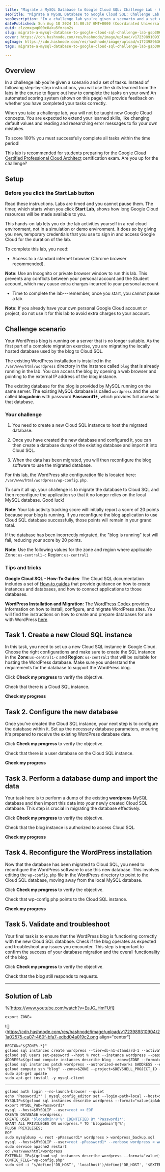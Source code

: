 ```yaml
---
title: "Migrate a MySQL Database to Google Cloud SQL: Challenge Lab - GSP306"
seoTitle: "Migrate a MySQL Database to Google Cloud SQL: Challenge Lab - GSP306"
seoDescription: "In a challenge lab you’re given a scenario and a set of tasks. Instead of following step-by-step instructions, you will use the skills learned from the labs"
datePublished: Sun Aug 18 2024 14:00:57 GMT+0000 (Coordinated Universal Time)
cuid: clzzmxgwq000c0aku5fmran2s
slug: migrate-a-mysql-database-to-google-cloud-sql-challenge-lab-gsp306
cover: https://cdn.hashnode.com/res/hashnode/image/upload/v1723989109379/ba45a49c-a2da-4e5b-8357-ab57b6bb5c15.png
ogImage: https://cdn.hashnode.com/res/hashnode/image/upload/v1723989636504/c2aa24d6-2b54-4c7c-a7a7-614e5ba6f107.png
tags: migrate-a-mysql-database-to-google-cloud-sql-challenge-lab-gsp306

---
```


## **Overview**

In a challenge lab you’re given a scenario and a set of tasks. Instead of following step-by-step instructions, you will use the skills learned from the labs in the course to figure out how to complete the tasks on your own! An automated scoring system (shown on this page) will provide feedback on whether you have completed your tasks correctly.

When you take a challenge lab, you will not be taught new Google Cloud concepts. You are expected to extend your learned skills, like changing default values and reading and researching error messages to fix your own mistakes.

To score 100% you must successfully complete all tasks within the time period!

This lab is recommended for students preparing for the [Google Cloud Certified Professional Cloud Architect](https://cloud.google.com/certification/cloud-architect) certification exam. Are you up for the challenge?

## **Setup**

### Before you click the Start Lab button

Read these instructions. Labs are timed and you cannot pause them. The timer, which starts when you click **Start Lab**, shows how long Google Cloud resources will be made available to you.

This hands-on lab lets you do the lab activities yourself in a real cloud environment, not in a simulation or demo environment. It does so by giving you new, temporary credentials that you use to sign in and access Google Cloud for the duration of the lab.

To complete this lab, you need:

* Access to a standard internet browser (Chrome browser recommended).
    

**Note:** Use an Incognito or private browser window to run this lab. This prevents any conflicts between your personal account and the Student account, which may cause extra charges incurred to your personal account.

* Time to complete the lab---remember, once you start, you cannot pause a lab.
    

**Note:** If you already have your own personal Google Cloud account or project, do not use it for this lab to avoid extra charges to your account.

## **Challenge scenario**

Your WordPress blog is running on a server that is no longer suitable. As the first part of a complete migration exercise, you are migrating the locally hosted database used by the blog to Cloud SQL.

The existing WordPress installation is installed in the `/var/www/html/wordpress` directory in the instance called `blog` that is already running in the lab. You can access the blog by opening a web browser and pointing to the external IP address of the blog instance.

The existing database for the blog is provided by MySQL running on the same server. The existing MySQL database is called `wordpress` and the user called **blogadmin** with password **Password1\***, which provides full access to that database.

### Your challenge

1. You need to create a new Cloud SQL instance to host the migrated database.
    
2. Once you have created the new database and configured it, you can then create a database dump of the existing database and import it into Cloud SQL.
    
3. When the data has been migrated, you will then reconfigure the blog software to use the migrated database.
    

For this lab, the WordPress site configuration file is located here: `/var/www/html/wordpress/wp-config.php`.

To sum it all up, your challenge is to migrate the database to Cloud SQL and then reconfigure the application so that it no longer relies on the local MySQL database. Good luck!

**Note:** Your lab activity tracking score will initially report a score of 20 points because your blog is running. If you reconfigure the blog application to use Cloud SQL database successfully, those points will remain in your grand total.

If the database has been incorrectly migrated, the "blog is running" test will fail, reducing your score by 20 points.

**Note:** Use the following values for the zone and region where applicable Zone: `us-central1-c` Region: `us-central1`

### Tips and tricks

**Google Cloud SQL - How-To Guides**: The Cloud SQL documentation includes a set of [How-to guides](https://cloud.google.com/sql/docs/mysql/how-to) that provide guidance on how to create instances and databases, and how to connect applications to those databases.

**WordPress Installation and Migration:** The [WordPress Codex](https://codex.wordpress.org/Installing_WordPress) provides information on how to install, configure, and migrate WordPress sites. You will find the instructions on how to create and prepare databases for use with WordPress [here](https://codex.wordpress.org/Installing_WordPress#Detailed_Instructions).

## **Task 1. Create a new Cloud SQL instance**

In this task, you need to set up a new Cloud SQL instance in Google Cloud. Choose the right configurations and make sure to create the SQL instance in the **Zone**:`us-central1-c` and **Region**: `us-central1` that will be suitable for hosting the WordPress database. Make sure you understand the requirements for the database to support the WordPress blog.

Click **Check my progress** to verify the objective.

Check that there is a Cloud SQL instance.

**Check my progress**

## **Task 2. Configure the new database**

Once you've created the Cloud SQL instance, your next step is to configure the database within it. Set up the necessary database parameters, ensuring it's prepared to receive the existing WordPress database data.

Click **Check my progress** to verify the objective.

Check that there is a user database on the Cloud SQL instance.

**Check my progress**

## **Task 3. Perform a database dump and import the data**

Your task here is to perform a dump of the existing **wordpress** MySQL database and then import this data into your newly created Cloud SQL database. This step is crucial in migrating the database effectively.

Click **Check my progress** to verify the objective.

Check that the blog instance is authorized to access Cloud SQL.

**Check my progress**

## **Task 4. Reconfigure the WordPress installation**

Now that the database has been migrated to Cloud SQL, you need to reconfigure the WordPress software to use this new database. This involves editing the `wp-config.php` file in the WordPress directory to point to the Cloud SQL database, moving away from the local MySQL database.

Click **Check my progress** to verify the objective.

Check that wp-config.php points to the Cloud SQL instance.

**Check my progress**

## **Task 5. Validate and troubleshoot**

Your final task is to ensure that the WordPress blog is functioning correctly with the new Cloud SQL database. Check if the blog operates as expected and troubleshoot any issues you encounter. This step is important to confirm the success of your database migration and the overall functionality of the blog.

Click **Check my progress** to verify the objective.

Check that the blog still responds to requests.

---

## Solution of Lab

%[https://www.youtube.com/watch?v=EaJG_HmFUfI] 

```apache
export ZONE=
```

![](https://cdn.hashnode.com/res/hashnode/image/upload/v1723989310904/21a02575-ca07-460f-bfa7-edbd04a019c2.png align="center")

```apache
REGION="${ZONE%-*}"
gcloud sql instances create wordpress --tier=db-n1-standard-1 --activation-policy=ALWAYS --zone $ZONE
gcloud sql users set-password --host % root --instance wordpress --password Password1*
ADDRESS=$(gcloud compute instances describe blog --zone=$ZONE --format="get(networkInterfaces[0].accessConfigs[0].natIP)")/32
gcloud sql instances patch wordpress --authorized-networks $ADDRESS --quiet
gcloud compute ssh "blog" --zone=$ZONE --project=$DEVSHELL_PROJECT_ID --quiet
sudo apt-get update
sudo apt-get install -y mysql-client
```

---

```apache
gcloud auth login --no-launch-browser --quiet
echo 'Password1*' | mysql_config_editor set --login-path=local --host=$MYSQLIP --user=root --password
MYSQLIP=$(gcloud sql instances describe wordpress --format="value(ipAddresses.ipAddress)")
export MYSQL_PWD=Password1*
mysql --host=$MYSQLIP --user=root << EOF
CREATE DATABASE wordpress;
CREATE USER 'blogadmin'@'%' IDENTIFIED BY 'Password1*';
GRANT ALL PRIVILEGES ON wordpress.* TO 'blogadmin'@'%';
FLUSH PRIVILEGES;
EOF
sudo mysqldump -u root -pPassword1* wordpress > wordpress_backup.sql
mysql --host=$MYSQLIP --user=root -pPassword1* --verbose wordpress < wordpress_backup.sql
sudo service apache2 restart
cd /var/www/html/wordpress
EXTERNAL_IP=$(gcloud sql instances describe wordpress --format="value(ipAddresses[0].ipAddress)")
CONFIG_FILE="wp-config.php"
sudo sed -i "s/define('DB_HOST', 'localhost')/define('DB_HOST', '$EXTERNAL_IP')/" $CONFIG_FILE
```